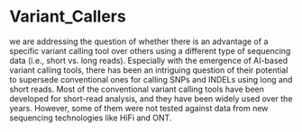 # Variant_Callers
we are addressing the question of whether there is an advantage of a specific variant calling tool over others using a different type of sequencing data (i.e., short vs. long reads).
Especially with the emergence of AI-based variant calling tools, there has been an intriguing question of their potential to supersede conventional ones for calling SNPs and INDELs using long and short reads.
Most of the conventional variant calling tools have been developed for short-read analysis, and they have been widely used over the years.
However, some of them were not tested against data from new sequencing technologies like HiFi and ONT.
